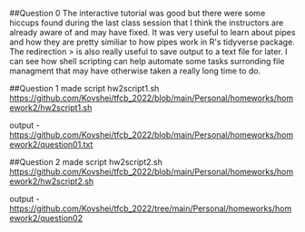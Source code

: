 ##Question 0
The interactive tutorial was good but there were some hiccups found during the last class session that I think the instructors are already aware of and may have fixed. It was very useful to learn about pipes and how they are pretty similiar to how pipes work in R's tidyverse package. The redirection > is also really useful to save output to a text file for later. I can see how shell scripting can help automate some tasks surronding file managment that may have otherwise taken a really long time to do. 


##Question 1
made script hw2script1.sh
https://github.com/Kovshei/tfcb_2022/blob/main/Personal/homeworks/homework2/hw2script1.sh

output - https://github.com/Kovshei/tfcb_2022/blob/main/Personal/homeworks/homework2/question01.txt

##Question 2
made script hw2script2.sh 
https://github.com/Kovshei/tfcb_2022/blob/main/Personal/homeworks/homework2/hw2script2.sh

output - https://github.com/Kovshei/tfcb_2022/tree/main/Personal/homeworks/homework2/question02

